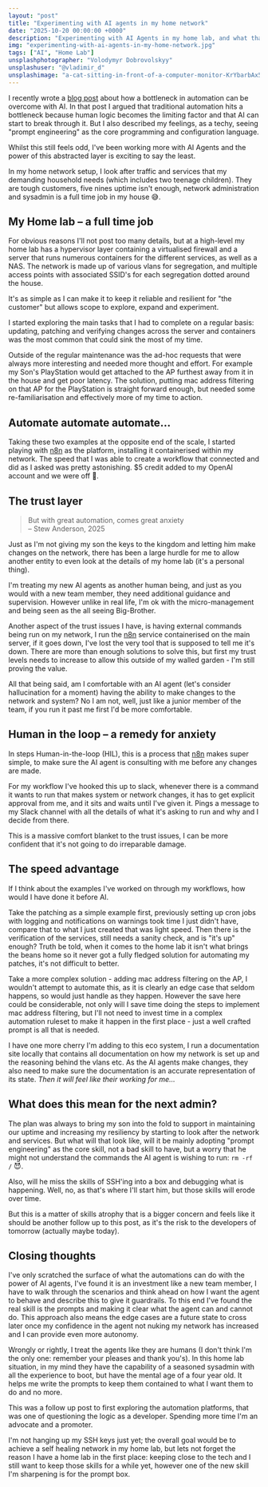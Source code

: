 ```yaml
---
layout: "post"
title: "Experimenting with AI agents in my home network"
date: "2025-10-20 00:00:00 +0000"
description: "Experimenting with AI Agents in my home lab, and what that's taught me about trust, control, and automation."
img: "experimenting-with-ai-agents-in-my-home-network.jpg"
tags: ["AI", "Home Lab"]
unsplashphotographer: "Volodymyr Dobrovolskyy"
unsplashuser: "@vladimir_d"
unsplashimage: "a-cat-sitting-in-front-of-a-computer-monitor-KrYbarbAx5s"
---
```


I recently wrote a [blog post](https://stew.andersonuk.org/the-bottleneck-in-business-automation-and-how-ai-breaks-it/) about how a bottleneck in automation can be overcome with AI. In that post I argued that traditional automation hits a bottleneck because human logic becomes the limiting factor and that AI can start to break through it. But I also described my feelings, as a techy, seeing "prompt engineering" as the core programming and configuration language. 

Whilst this still feels odd, I've been working more with AI Agents and the power of this abstracted layer is exciting to say the least.

In my home network setup, I look after traffic and services that my demanding household needs (which includes two teenage children). They are tough customers, five nines uptime isn't enough, network administration and sysadmin is a full time job in my house :sweat_smile:.

## My Home lab – a full time job
For obvious reasons I'll not post too many details, but at a high-level my home lab has a hypervisor layer containing a virtualised firewall and a server that runs numerous containers for the different services, as well as a NAS. The network is made up of various vlans for segregation, and multiple access points with associated SSID's for each segregation dotted around the house.

It's as simple as I can make it to keep it reliable and resilient for "the customer" but allows scope to explore, expand and experiment.

I started exploring the main tasks that I had to complete on a regular basis: updating, patching and verifying changes across the server and containers was the most common that could sink the most of my time. 

Outside of the regular maintenance was the ad-hoc requests that were always more interesting and needed more thought and effort. For example my Son's PlayStation would get attached to the AP furthest away from it in the house and get poor latency. The solution, putting mac address filtering on that AP for the PlayStation is straight forward enough, but needed some re-familiarisation and effectively more of my time to action.

## Automate automate automate...
Taking these two examples at the opposite end of the scale, I started playing with [n8n](https://n8n.io/) as the platform, installing it containerised within my network. The speed that I was able to create a workflow that connected and did as I asked was pretty astonishing. $5 credit added to my OpenAI account and we were off :rocket:. 

## The trust layer
> But with great automation, comes great anxiety <br />– Stew Anderson, 2025

Just as I'm not giving my son the keys to the kingdom and letting him make changes on the network, there has been a large hurdle for me to allow another entity to even look at the details of my home lab (it's a personal thing).

I'm treating my new AI agents as another human being, and just as you would with a new team member, they need additional guidance and supervision. However unlike in real life, I'm ok with the micro-management and being seen as the all seeing Big-Brother. 

Another aspect of the trust issues I have, is having external commands being run on my network, I run the [n8n](https://n8n.io/) service containerised on the main server, if it goes down, I've lost the very tool that is supposed to tell me it's down. There are more than enough solutions to solve this, but first my trust levels needs to increase to allow this outside of my walled garden - I'm still proving the value.

All that being said, am I comfortable with an AI agent (let's consider hallucination for a moment) having the ability to make changes to the network and system? No I am not, well, just like a junior member of the team, if you run it past me first I'd be more comfortable.

## Human in the loop – a remedy for anxiety 
In steps Human-in-the-loop (HIL), this is a process that [n8n](https://n8n.io/) makes super simple, to make sure the AI agent is consulting with me before any changes are made. 

For my workflow I've hooked this up to slack, whenever there is a command it wants to run that makes system or network changes, it has to get explicit approval from me, and it sits and waits until I've given it. Pings a message to my Slack channel with all the details of what it's asking to run and why and I decide from there.

This is a massive comfort blanket to the trust issues, I can be more confident that it's not going to do irreparable damage. 

## The speed advantage
If I think about the examples I've worked on through my workflows, how would I have done it before AI.  

Take the patching as a simple example first, previously setting up cron jobs with logging and notifications on warnings took time I just didn't have, compare that to what I just created that was light speed. Then there is the verification of the services, still needs a sanity check, and is "it's up" enough? Truth be told, when it comes to the home lab it isn't what brings the beans home so it never got a fully fledged solution for automating my patches, it's not difficult to better.

Take a more complex solution - adding mac address filtering on the AP, I wouldn't attempt to automate this, as it is clearly an edge case that seldom happens, so would just handle as they happen. However the save here could be considerable, not only will I save time doing the steps to implement mac address filtering, but I'll not need to invest time in a complex automation ruleset to make it happen in the first place - just a well crafted prompt is all that is needed.

I have one more cherry I'm adding to this eco system, I run a documentation site locally that contains all documentation on how my network is set up and the reasoning behind the vlans etc. As the AI agents make changes, they also need to make sure the documentation is an accurate representation of its state. *Then it will feel like their working for me...*

## What does this mean for the next admin?
The plan was always to bring my son into the fold to support in maintaining our uptime and increasing my resiliency by starting to look after the network and services. But what will that look like, will it be mainly adopting "prompt engineering" as the core skill, not a bad skill to have, but a worry that he might not understand the commands the AI agent is wishing to run: `rm -rf /` :smiling_imp:. 

Also, will he miss the skills of SSH'ing into a box and debugging what is happening. Well, no, as that's where I'll start him, but those skills will erode over time.

But this is a matter of skills atrophy that is a bigger concern and feels like it should be another follow up to this post, as it's the risk to the developers of tomorrow (actually maybe today).

## Closing thoughts
I've only scratched the surface of what the automations can do with the power of AI agents, I've found it is an investment like a new team member, I have to walk through the scenarios and think ahead on how I want the agent to behave and describe this to give it guardrails. To this end I've found the real skill is the prompts and making it clear what the agent can and cannot do. This approach also means the edge cases are a future state to cross later once my confidence in the agent not nuking my network has increased and I can provide even more autonomy. 

Wrongly or rightly, I treat the agents like they are humans (I don't think I'm the only one: remember your pleases and thank you's). In this home lab situation, in my mind they have the capability of a seasoned sysadmin with all the experience to boot, but have the mental age of a four year old. It helps me write the prompts to keep them contained to what I want them to do and no more.

This was a follow up post to first exploring the automation platforms, that was one of questioning the logic as a developer. Spending more time I'm an advocate and a promoter.

I'm not hanging up my SSH keys just yet; the overall goal would be to achieve a self healing network in my home lab, but lets not forget the reason I have a home lab in the first place: keeping close to the tech and I still want to keep those skills for a while yet, however one of the new skill I'm sharpening is for the prompt box.
